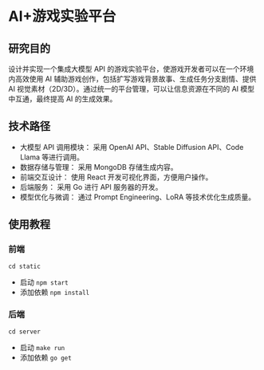 # AI+游戏实验平台

## 研究目的

设计并实现一个集成大模型 API 的游戏实验平台，使游戏开发者可以在一个环境内高效使用 AI 辅助游戏创作，包括扩写游戏背景故事、生成任务分支剧情、提供 AI 视觉素材（2D/3D）。通过统一的平台管理，可以让信息资源在不同的 AI 模型中互通，最终提高 AI 的生成效果。

## 技术路径

- 大模型 API 调用模块：
  采用 OpenAI API、Stable Diffusion API、Code Llama 等进行调用。
- 数据存储与管理：
  采用 MongoDB 存储生成内容。
- 前端交互设计：
  使用 React 开发可视化界面，方便用户操作。
- 后端服务：
  采用 Go 进行 API 服务器的开发。
- 模型优化与微调：
  通过 Prompt Engineering、LoRA 等技术优化生成质量。

## 使用教程

### 前端

`cd static`

- 启动 `npm start`
- 添加依赖 `npm install`

### 后端

`cd server`

- 启动 `make run`
- 添加依赖 `go get`

